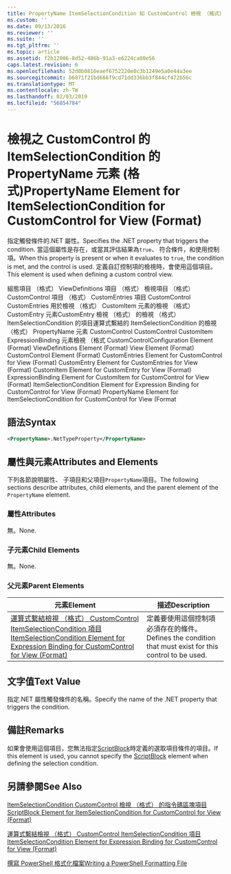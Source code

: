 ```yaml
---
title: PropertyName ItemSelectionCondition 如 CustomControl 檢視 （格式） 的項目 |Microsoft Docs
ms.custom: ''
ms.date: 09/13/2016
ms.reviewer: ''
ms.suite: ''
ms.tgt_pltfrm: ''
ms.topic: article
ms.assetid: f2b12006-8d52-486b-91a3-e6224ca80e56
caps.latest.revision: 6
ms.openlocfilehash: 52d0b0816eaef6752220e0c3b1249e5a0e44a3ee
ms.sourcegitcommit: b6871f21bd666f9cd71dd336bb3f844cf472b56c
ms.translationtype: MT
ms.contentlocale: zh-TW
ms.lasthandoff: 02/03/2019
ms.locfileid: "56854784"
---
```

# <a name="propertyname-element-for-itemselectioncondition-for-customcontrol-for-view-format"></a><span data-ttu-id="41f93-102">檢視之 CustomControl 的 ItemSelectionCondition 的 PropertyName 元素 (格式)</span><span class="sxs-lookup"><span data-stu-id="41f93-102">PropertyName Element for ItemSelectionCondition for CustomControl for View (Format)</span></span>

<span data-ttu-id="41f93-103">指定觸發條件的.NET 屬性。</span><span class="sxs-lookup"><span data-stu-id="41f93-103">Specifies the .NET property that triggers the condition.</span></span> <span data-ttu-id="41f93-104">當這個屬性是存在，或當其評估結果為`true`、 符合條件，和使用控制項。</span><span class="sxs-lookup"><span data-stu-id="41f93-104">When this property is present or when it evaluates to `true`, the condition is met, and the control is used.</span></span> <span data-ttu-id="41f93-105">定義自訂控制項的檢視時，會使用這個項目。</span><span class="sxs-lookup"><span data-stu-id="41f93-105">This element is used when defining a custom control view.</span></span>

<span data-ttu-id="41f93-106">組態項目 （格式） ViewDefinitions 項目 （格式） 檢視項目 （格式） CustomControl 項目 （格式） CustomEntries 項目 CustomControl CustomEntries 用於檢視 （格式） CustomItem 元素的檢視 （格式） CustomEntry 元素CustomEntry 檢視 （格式） 的檢視 （格式） ItemSelectionCondition 的項目運算式繫結的 ItemSelectionCondition 的檢視 （格式） PropertyName 元素 CustomControl CustomControl CustomItem ExpressionBinding 元素檢視 （格式 CustomControl</span><span class="sxs-lookup"><span data-stu-id="41f93-106">Configuration Element (Format) ViewDefinitions Element (Format) View Element (Format) CustomControl Element (Format) CustomEntries Element for CustomControl for View (Format) CustomEntry Element for CustomEntries for View (Format) CustomItem Element for CustomEntry for View (Format) ExpressionBinding Element for CustomItem for CustomControl for View (Format) ItemSelectionCondition Element for Expression Binding for CustomControl for View (Format) PropertyName Element for ItemSelectionCondition for CustomControl for View (Format</span></span>

## <a name="syntax"></a><span data-ttu-id="41f93-107">語法</span><span class="sxs-lookup"><span data-stu-id="41f93-107">Syntax</span></span>

```xml
<PropertyName>.NetTypeProperty</PropertyName>
```

## <a name="attributes-and-elements"></a><span data-ttu-id="41f93-108">屬性與元素</span><span class="sxs-lookup"><span data-stu-id="41f93-108">Attributes and Elements</span></span>

<span data-ttu-id="41f93-109">下列各節說明屬性、 子項目和父項目`PropertyName`項目。</span><span class="sxs-lookup"><span data-stu-id="41f93-109">The following sections describe attributes, child elements, and the parent element of the `PropertyName` element.</span></span>

### <a name="attributes"></a><span data-ttu-id="41f93-110">屬性</span><span class="sxs-lookup"><span data-stu-id="41f93-110">Attributes</span></span>

<span data-ttu-id="41f93-111">無。</span><span class="sxs-lookup"><span data-stu-id="41f93-111">None.</span></span>

### <a name="child-elements"></a><span data-ttu-id="41f93-112">子元素</span><span class="sxs-lookup"><span data-stu-id="41f93-112">Child Elements</span></span>

<span data-ttu-id="41f93-113">無。</span><span class="sxs-lookup"><span data-stu-id="41f93-113">None.</span></span>

### <a name="parent-elements"></a><span data-ttu-id="41f93-114">父元素</span><span class="sxs-lookup"><span data-stu-id="41f93-114">Parent Elements</span></span>

|<span data-ttu-id="41f93-115">元素</span><span class="sxs-lookup"><span data-stu-id="41f93-115">Element</span></span>|<span data-ttu-id="41f93-116">描述</span><span class="sxs-lookup"><span data-stu-id="41f93-116">Description</span></span>|
|-------------|-----------------|
|[<span data-ttu-id="41f93-117">運算式繫結檢視 （格式） CustomControl ItemSelectionCondition 項目</span><span class="sxs-lookup"><span data-stu-id="41f93-117">ItemSelectionCondition Element for Expression Binding for CustomControl for View (Format)</span></span>](./itemselectioncondition-element-for-expressionbinding-for-customcontrol-format.md)|<span data-ttu-id="41f93-118">定義要使用這個控制項必須存在的條件。</span><span class="sxs-lookup"><span data-stu-id="41f93-118">Defines the condition that must exist for this control to be used.</span></span>|

## <a name="text-value"></a><span data-ttu-id="41f93-119">文字值</span><span class="sxs-lookup"><span data-stu-id="41f93-119">Text Value</span></span>

<span data-ttu-id="41f93-120">指定.NET 屬性觸發條件的名稱。</span><span class="sxs-lookup"><span data-stu-id="41f93-120">Specify the name of the .NET property that triggers the condition.</span></span>

## <a name="remarks"></a><span data-ttu-id="41f93-121">備註</span><span class="sxs-lookup"><span data-stu-id="41f93-121">Remarks</span></span>

<span data-ttu-id="41f93-122">如果會使用這個項目，您無法指定[ScriptBlock](./scriptblock-element-for-itemselectioncondition-for-customcontrol-for-view-format.md)時定義的選取項目條件的項目。</span><span class="sxs-lookup"><span data-stu-id="41f93-122">If this element is used, you cannot specify the [ScriptBlock](./scriptblock-element-for-itemselectioncondition-for-customcontrol-for-view-format.md) element when defining the selection condition.</span></span>

## <a name="see-also"></a><span data-ttu-id="41f93-123">另請參閱</span><span class="sxs-lookup"><span data-stu-id="41f93-123">See Also</span></span>

[<span data-ttu-id="41f93-124">ItemSelectionCondition CustomControl 檢視 （格式） 的指令碼區塊項目</span><span class="sxs-lookup"><span data-stu-id="41f93-124">ScriptBlock Element for ItemSelectionCondition for CustomControl for View (Format)</span></span>](./scriptblock-element-for-itemselectioncondition-for-customcontrol-for-view-format.md)

[<span data-ttu-id="41f93-125">運算式繫結檢視 （格式） CustomControl ItemSelectionCondition 項目</span><span class="sxs-lookup"><span data-stu-id="41f93-125">ItemSelectionCondition Element for Expression Binding for CustomControl for View (Format)</span></span>](./itemselectioncondition-element-for-expressionbinding-for-customcontrol-format.md)

[<span data-ttu-id="41f93-126">撰寫 PowerShell 格式化檔案</span><span class="sxs-lookup"><span data-stu-id="41f93-126">Writing a PowerShell Formatting File</span></span>](./writing-a-powershell-formatting-file.md)
